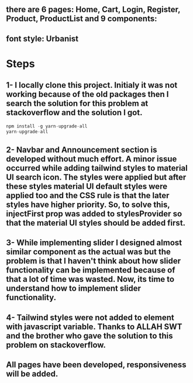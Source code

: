 <!-- client -->
## there are 6 pages: Home, Cart, Login, Register, Product, ProductList and 9 components: 
## font style: Urbanist

# Steps
## 1- I locally clone this project. Initialy it was not working because of the old packages then I search the solution for this problem at stackoverflow and the solution I got.

```js
npm install -g yarn-upgrade-all
yarn-upgrade-all
```

## 2- Navbar and Announcement section is developed without much effort. A minor issue occurred while adding tailwind styles to material UI search icon. The styles were applied but after these styles material UI default styles were applied too and the CSS rule is that the later styles have higher priority. So, to solve this, injectFirst prop was added to stylesProvider so that the material UI styles should be added first.

## 3- While implementing slider I designed almost similar component as the actual was but the problem is that I haven't think about how slider functionality can be implemented because of that a lot of time was wasted. Now, its time to understand how to implement slider functionality.

## 4- Tailwind styles were not added to element with javascript variable. Thanks to ALLAH SWT and the brother who gave the solution to this problem on stackoverflow.

## All pages have been developed, responsiveness will be added.